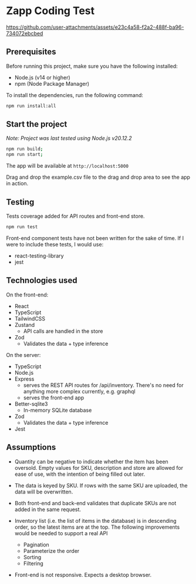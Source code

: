# Zapp Coding Test


https://github.com/user-attachments/assets/e23c4a58-f2a2-488f-ba96-734072ebcbed


## Prerequisites

Before running this project, make sure you have the following installed:
- Node.js (v14 or higher)
- npm (Node Package Manager)

To install the dependencies, run the following command:

```bash
npm run install:all
```

## Start the project

_Note: Project was last tested using Node.js v20.12.2_

```bash
npm run build;
npm run start;
```

The app will be available at `http://localhost:5000`

Drag and drop the example.csv file to the drag and drop area to see the app in action.

## Testing
Tests coverage added for API routes and front-end store.

```bash
npm run test
```

Front-end component tests have not been written for the sake of time. If I were to include these tests, I would use:
- react-testing-library
- jest

## Technologies used

On the front-end:
- React
- TypeScript
- TailwindCSS
- Zustand
  - API calls are handled in the store
- Zod
  - Validates the data + type inference

On the server:
- TypeScript
- Node.js
- Express
  - serves the REST API routes for /api/inventory. There's no need for anything more complex currently, e.g. graphql
  - serves the front-end app
- Better-sqlite3
  - In-memory SQLite database
- Zod
  - Validates the data + type inference
- Jest

## Assumptions
- Quantity can be negative to indicate whether the item has been oversold. Empty values for SKU, description and store are allowed for ease of use, with the intention of being filled out later.
- The data is keyed by SKU. If rows with the same SKU are uploaded, the data will be overwritten.
- Both front-end and back-end validates that duplicate SKUs are not added in the same request.

- Inventory list (i.e. the list of items in the database) is in descending order, so the latest items are at the top. The following improvements would be needed to support a real API
    - Pagination
    - Parameterize the order
    - Sorting
    - Filtering

- Front-end is not responsive. Expects a desktop browser.

